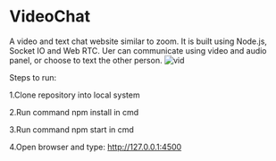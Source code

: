 # VideoChat
A video and text chat website similar to zoom. It is built using Node.js, Socket IO and Web RTC. Uer can communicate using video and audio panel, or choose to text the other person.
![vid](https://user-images.githubusercontent.com/72064090/184584616-1d7ef20f-d178-48e2-bde8-1fd659cef1aa.jpg)


Steps to run:

1.Clone repository into local system

2.Run command npm install in cmd

3.Run command npm start in cmd

4.Open browser and type: http://127.0.0.1:4500 
